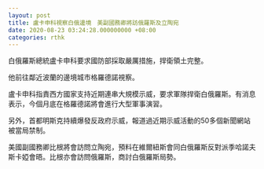 ```yaml
---
layout: post
title: 盧卡申科視察白俄邊境　美副國務卿將訪俄羅斯及立陶宛
date: 2020-08-23 03:24:28.000000000 +08:00
categories: rthk
---
```


白俄羅斯總統盧卡申科要求國防部採取嚴厲措施，捍衛領土完整。

他前往鄰近波蘭的邊境城市格羅德諾視察。

盧卡申科指責西方國家支持近期連串大規模示威，要求軍隊捍衛白俄羅斯。有消息表示，今個月底在格羅德諾將會進行大型軍事演習。

另外，首都明斯克持續爆發反政府示威，報道過近期示威活動的50多個新聞網站被當局禁制。

美國副國務卿比根將會訪問立陶宛，預料在維爾紐斯會同白俄羅斯反對派季哈諾夫斯卡婭會晤。比根亦會訪問俄羅斯，商討白俄羅斯局勢。
